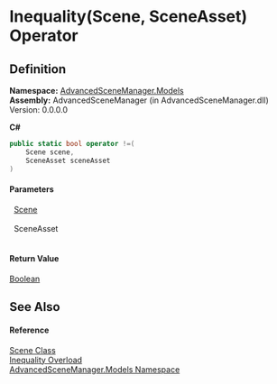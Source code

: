 # Inequality(Scene, SceneAsset) Operator




## Definition
**Namespace:** <a href="N_AdvancedSceneManager_Models">AdvancedSceneManager.Models</a>  
**Assembly:** AdvancedSceneManager (in AdvancedSceneManager.dll) Version: 0.0.0.0

**C#**
``` C#
public static bool operator !=(
	Scene scene,
	SceneAsset sceneAsset
)
```



#### Parameters
<dl><dt>  <a href="T_AdvancedSceneManager_Models_Scene">Scene</a></dt><dd> </dd><dt>  SceneAsset</dt><dd> </dd></dl>

#### Return Value
<a href="https://learn.microsoft.com/dotnet/api/system.boolean" target="_blank" rel="noopener noreferrer">Boolean</a>

## See Also


#### Reference
<a href="T_AdvancedSceneManager_Models_Scene">Scene Class</a>  
<a href="Overload_AdvancedSceneManager_Models_Scene_op_Inequality">Inequality Overload</a>  
<a href="N_AdvancedSceneManager_Models">AdvancedSceneManager.Models Namespace</a>  
